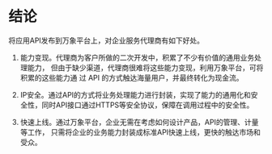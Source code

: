 # 结论 
将应用API发布到万象平台上，对企业服务代理商有如下好处。 

1. 能力变现。代理商为客户所做的二次开发中，积累了不少有价值的通用业务处理能力， 但由于缺少渠道，代理商很难将这些能力变现，利用万象平台，可将积累的这些能力通 过 API 的方式触达海量用户，并最终转化为现金流。 

2. IP安全。通过API的方式将业务处理能力进行封装，实现了能力的通用化和安全性，同时API接口通过HTTPS等安全协议，保障在调用过程中的安全性。 

3. 快速上线。通过万象平台，企业无需在考虑如何设计产品，API的管理、计量等工作， 只需将企业的业务能力封装成标准API快速上线，更快的触达市场和受众。 
